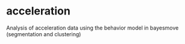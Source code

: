 # acceleration
Analysis of acceleration data using the behavior model in bayesmove (segmentation and clustering)
